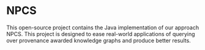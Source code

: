 # NPCS
This open-source project contains the Java implementation of our approach NPCS. This project is designed to ease real-world applications of querying over provenance awarded knowledge graphs and produce better results. 
